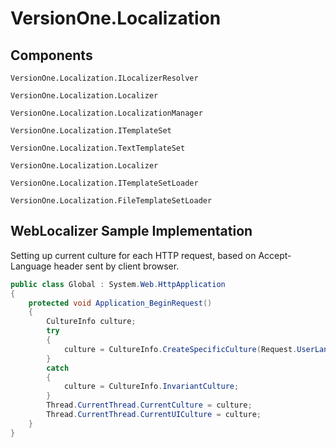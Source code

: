 VersionOne.Localization
=======================

Components
----------

```
VersionOne.Localization.ILocalizerResolver
```

```
VersionOne.Localization.Localizer
```

```
VersionOne.Localization.LocalizationManager
```

```
VersionOne.Localization.ITemplateSet
```

```
VersionOne.Localization.TextTemplateSet
```

```
VersionOne.Localization.Localizer
```

```
VersionOne.Localization.ITemplateSetLoader
```

```
VersionOne.Localization.FileTemplateSetLoader
```

WebLocalizer Sample Implementation
----------------------------------


Setting up current culture for each HTTP request, based on Accept-Language header sent by client browser.

```csharp
public class Global : System.Web.HttpApplication
{
	protected void Application_BeginRequest()
	{
		CultureInfo culture;
		try
		{
			culture = CultureInfo.CreateSpecificCulture(Request.UserLanguages[0]);
		}
		catch
		{
			culture = CultureInfo.InvariantCulture;
		}
		Thread.CurrentThread.CurrentCulture = culture;
		Thread.CurrentThread.CurrentUICulture = culture;
	}
}
```
